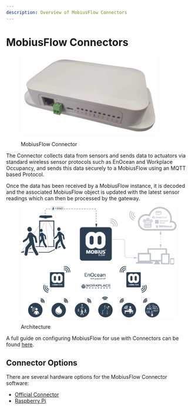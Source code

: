 ```yaml
---
description: Overview of MobiusFlow Connectors
---
```


# MobiusFlow Connectors

<figure><img src="../../.gitbook/assets/Screenshot 2023-03-10 at 12.36.16.png" alt="" width="375"><figcaption><p>MobiusFlow Connector</p></figcaption></figure>

The Connector collects data from sensors and sends data to actuators via standard wireless sensor protocols such as EnOcean and Workplace Occupancy, and sends this data securely to a MobiusFlow using an MQTT based Protocol.

Once the data has been received by a MobiusFlow instance, it is decoded and the associated MobiusFlow object is updated with the latest sensor readings which can then be processed by the gateway.

<figure><img src="../../.gitbook/assets/3500-26-02-0030_MF-mobiusflow-connector-diagram-0-2-0.png" alt=""><figcaption><p>Architecture</p></figcaption></figure>

A full guide on configuring MobiusFlow for use with Connectors can be found [here](configuring-mobiusflow-for-use-with-connectors.md).

## Connector Options

There are several hardware options for the MobiusFlow Connector software:

* [Official Connector](mobiusflow-official-connector/)
* [Raspberry Pi](mobiusflow-raspberry-pi-connector/)
